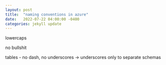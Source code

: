 ```yaml
---
layout: post
title:  "naming conventions in azure"
date:   2022-07-22 04:00:00 -0400
categories: jekyll update
---
```


lowercaps

no bullshit

tables - no dash, no underscores -> underscores only to separate schemas